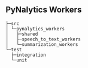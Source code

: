 ## PyNalytics Workers

```
├─src
│ └─pynalytics_workers
│   ├─shared
│   ├─speech_to_text_workers
│   └─summarization_workers
└─test
  ├─integration
  └─unit
``` 